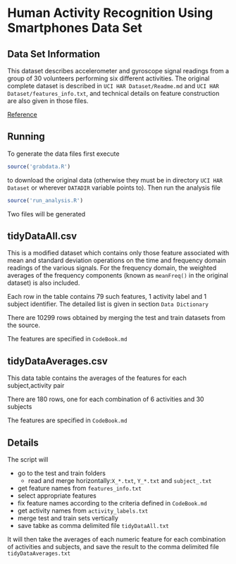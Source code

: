 # Human Activity Recognition Using Smartphones Data Set 

## Data Set Information

This dataset describes accelerometer and gyroscope signal readings from a group of 30 volunteers performing six different activities. The original complete dataset is described in `UCI HAR Dataset/Readme.md` and `UCI HAR Dataset/features_info.txt`, and technical details on feature construction are also given in those files.

[Reference](http://archive.ics.uci.edu/ml/datasets/Human+Activity+Recognition+Using+Smartphones)

## Running

To generate the data files first execute

```R
source('grabdata.R')  
```

to download the original data (otherwise they must be in directory `UCI HAR Dataset` or wherever `DATADIR` variable points to). Then  run the analysis file

```R
source('run_analysis.R')
```

Two files will be generated

## tidyDataAll.csv

This is a modified dataset which contains only those feature associated with mean and standard deviation operations on the time and frequency domain readings of the various signals. For the frequency domain, the weighted averages of the frequency components (known as `meanFreq()` in the original dataset) is also included. 

Each row in the table contains 79 such features, 1 activity label and 1 subject identifier. The detailed list is given in section `Data Dictionary`

There are 10299 rows obtained by merging the test and train datasets from the source.

The features are specified in `CodeBook.md`

## tidyDataAverages.csv

This data table contains the averages of the features for each subject,activity pair

There are 180 rows, one for each combination of 6 activities and 30 subjects

The features are specified in `CodeBook.md`

## Details

The script will
* go to the test and train folders
  - read and merge horizontally:`X_*.txt`, `Y_*.txt` and `subject_.txt`
* get feature names from `features_info.txt`
* select appropriate features
* fix feature names according to the criteria defined in `CodeBook.md`
* get activity names from `activity_labels.txt`
* merge test and train sets vertically
* save tabke as comma delimited file `tidyDataAll.txt`

It will then take the averages of each numeric feature for each combination of activities and subjects, and save the result to the comma delimited file `tidyDataAverages.txt`

